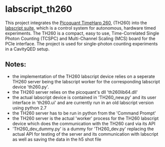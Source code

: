 # labscript_th260

This project integrates the [Picoquant TimeHarp 260](https://www.picoquant.com/products/category/tcspc-and-time-tagging-modules/timeharp-260-tcspc-and-mcs-board-with-pcie-interface), (TH260) into the [labscript suite](http://labscriptsuite.org/),
which is a control system for autonomous, hardware timed experiments. The TH260 is a compact, easy to use, Time-Correlated Single  Photon Counting (TCSPC) and Multi-Channel Scaling (MCS) board for the  PCIe interface. The project is used for single-photon counting experiments in a CavityQED setup.

## Notes:

- the implementation of the TH260 labscript device relies on a seperate TH260 server being the labscript worker for the corresponding labscript device 'th260.py'.
- the TH260 server relies on the picoquant's dll 'th260lib64.dll'
- the actual labscript device is contained in 'TH260_new.py' and its user interface in 'th260.ui' and are currently run in an old labscript version using python 2.7
- the TH260 server has to be run in python from the 'Command Prompt'
- the TH260 server is the actual 'worker' process for the TH260 labscript device which does
the communication with the TH260 card via its API
- 'TH260_dev_dummy.py' is a dummy for 'TH260_dev.py' replacing the actual API for testing of the server and its communication with labscript as well as saving the data in the h5 shot file



